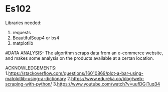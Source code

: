 # Es102
Libraries needed:
1. requests
2. BeautifulSoup4 or bs4
3. matplotlib

#DATA ANALYSIS-
The algorithm scraps data from an e-commerce website, and makes some analysis on the products available at a certan location.

ACKNOWLEDGEMENTS:
1.https://stackoverflow.com/questions/16010869/plot-a-bar-using-matplotlib-using-a-dictionary
2.https://www.edureka.co/blog/web-scraping-with-python/
3.https://www.youtube.com/watch?v=uufDGjTuq34
